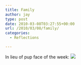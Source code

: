 ```yaml
---
title: Family
author: jay
type: post
date: 2010-03-08T03:27:55+00:00
url: /2010/03/08/family/
categories:
  - Reflections

---
```

In lieu of pup face of the week: ![][1]

 [1]: https://photos.smugmug.com/Pets/Our-Pups/DSC0670/804906363_ZLGxz-M.jpg